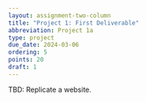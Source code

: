 ```yaml
---
layout: assignment-two-column
title: "Project 1: First Deliverable"
abbreviation: Project 1a
type: project
due_date: 2024-03-06
ordering: 5
points: 20
draft: 1
---
```


<style>
    img.small-float {
        max-width: 200px;
    }

    img.large {
        max-width: 100%;
    }
</style>

TBD: Replicate a website.